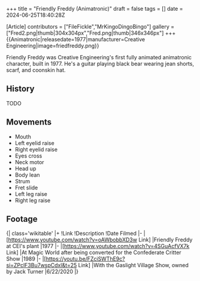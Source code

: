 +++
title = "Friendly Freddy (Animatronic)"
draft = false
tags = []
date = 2024-06-25T18:40:28Z

[Article]
contributors = ["FileFickle","MrKingoDingoBingo"]
gallery = ["Fred2.png|thumb|304x304px","Fred.png|thumb|346x346px"]
+++
{{Animatronic|releasedate=1977|manufacturer=Creative Engineering|image=friedfreddy.png}}

Friendly Freddy was Creative Engineering's first fully animated animatronic character, built in 1977. He's a guitar playing black bear wearing jean shorts, scarf, and coonskin hat.

## History ##
TODO

## Movements ##

* Mouth
* Left eyelid raise
* Right eyelid raise
* Eyes cross
* Neck motor
* Head up
* Body lean
* Strum
* Fret slide
* Left leg raise
* Right leg raise






## Footage ##
{| class='wikitable'
|+
!Link
!Description
!Date Filmed
|-
|[https://www.youtube.com/watch?v=oAWbobbXD3w Link]
|Friendly Freddy at CEI's plant
|1977
|-
|[https://www.youtube.com/watch?v=4SGuAcfVX7k Link]
|At Magic World after being converted for the Confederate Critter Show
|1989
|-
|[https://youtu.be/FZciSWThE9c?si=ZPclF3Bu7wspCdxl&t=25 Link]
|With the Gaslight Village Show, owned by Jack Turner
|6/22/2020
|}